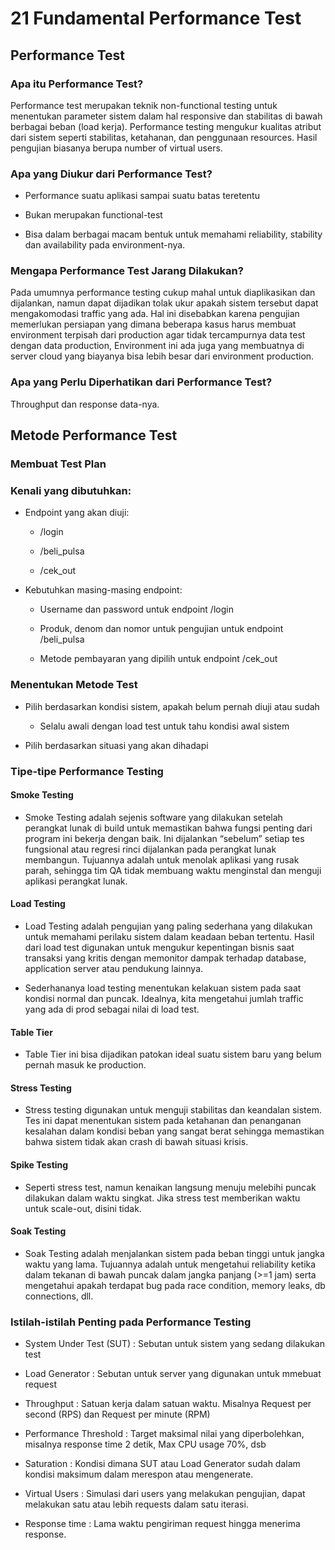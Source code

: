 # 21 Fundamental Performance Test

## Performance Test

### Apa itu Performance Test?

Performance test merupakan teknik non-functional testing untuk menentukan parameter sistem dalam hal responsive dan stabilitas di bawah berbagai beban (load kerja). Performance testing mengukur kualitas atribut dari sistem seperti stabilitas, ketahanan, dan penggunaan resources. Hasil pengujian biasanya berupa number of virtual users.

### Apa yang Diukur dari Performance Test?

- Performance suatu aplikasi sampai suatu batas teretentu
  
- Bukan merupakan functional-test
  
- Bisa dalam berbagai macam bentuk untuk memahami reliability, stability dan availability pada environment-nya.

### Mengapa Performance Test Jarang Dilakukan?

Pada umumnya performance testing cukup mahal untuk diaplikasikan dan dijalankan, namun dapat dijadikan tolak ukur apakah sistem tersebut dapat mengakomodasi traffic yang ada. Hal ini disebabkan karena pengujian memerlukan persiapan yang dimana beberapa kasus harus membuat environment terpisah dari production agar tidak tercampurnya data test dengan data production, Environment ini ada juga yang membuatnya di server cloud yang biayanya bisa lebih besar dari environment production.

### Apa yang Perlu Diperhatikan dari Performance Test?

Throughput dan response data-nya.

## Metode Performance Test

### Membuat Test Plan

### Kenali yang dibutuhkan:

- Endpoint yang akan diuji:
  
  - /login
  
  - /beli_pulsa
  
  - /cek_out
  
- Kebutuhkan masing-masing endpoint:

  - Username dan password untuk endpoint /login
  
  - Produk, denom dan nomor untuk pengujian untuk endpoint /beli_pulsa
  
  - Metode pembayaran yang dipilih untuk endpoint /cek_out

### Menentukan Metode Test

- Pilih berdasarkan kondisi sistem, apakah belum pernah diuji atau sudah
  
  - Selalu awali dengan load test untuk tahu kondisi awal sistem
  
- Pilih berdasarkan situasi yang akan dihadapi

### Tipe-tipe Performance Testing

#### Smoke Testing

- Smoke Testing adalah sejenis software yang dilakukan setelah perangkat lunak di build untuk memastikan bahwa fungsi penting dari program ini bekerja dengan baik. Ini dijalankan “sebelum” setiap tes fungsional atau regresi rinci dijalankan pada perangkat lunak membangun. Tujuannya adalah untuk menolak aplikasi yang rusak parah, sehingga tim QA tidak membuang waktu menginstal dan menguji aplikasi perangkat lunak.

#### Load Testing 

- Load Testing adalah pengujian yang paling sederhana yang dilakukan untuk memahami perilaku sistem dalam keadaan beban tertentu. Hasil dari load test digunakan untuk mengukur kepentingan bisnis saat transaksi yang kritis dengan memonitor dampak terhadap database, application server atau pendukung lainnya.

- Sederhananya load testing menentukan kelakuan sistem pada saat kondisi normal dan puncak. Idealnya, kita mengetahui jumlah traffic yang ada di prod sebagai nilai di load test.

#### Table Tier

- Table Tier ini bisa dijadikan patokan ideal suatu sistem baru yang belum pernah masuk ke production.

#### Stress Testing

- Stress testing digunakan untuk menguji stabilitas dan keandalan sistem. Tes ini dapat menentukan sistem pada ketahanan dan penanganan kesalahan dalam kondisi beban yang sangat berat sehingga memastikan bahwa sistem tidak akan crash di bawah situasi krisis.

#### Spike Testing

- Seperti stress test, namun kenaikan langsung menuju melebihi puncak dilakukan dalam waktu singkat. Jika stress test memberikan waktu untuk scale-out, disini tidak.

#### Soak Testing

- Soak Testing adalah menjalankan sistem pada beban tinggi untuk jangka waktu yang lama. Tujuannya adalah untuk mengetahui reliability ketika dalam tekanan di bawah puncak dalam jangka panjang (>=1 jam) serta mengetahui apakah terdapat bug pada race condition, memory leaks, db connections, dll.

### Istilah-istilah Penting pada Performance Testing

- System Under Test (SUT) : Sebutan untuk sistem yang sedang dilakukan test
  
- Load Generator : Sebutan untuk server yang digunakan untuk mmebuat request
  
- Throughput : Satuan kerja dalam satuan waktu. Misalnya Request per second (RPS) dan Request per minute (RPM)
  
- Performance Threshold : Target maksimal nilai yang diperbolehkan, misalnya response time 2 detik, Max CPU usage 70%, dsb
  
- Saturation : Kondisi dimana SUT atau Load Generator sudah dalam kondisi maksimum dalam merespon atau mengenerate.
  
- Virtual Users : Simulasi dari users yang melakukan pengujian, dapat melakukan satu atau lebih requests dalam satu iterasi.
  
- Response time : Lama waktu pengiriman request hingga menerima response.
